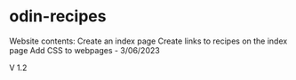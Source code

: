 # odin-recipes

Website contents:
Create an index page
Create links to recipes on the index page
Add CSS to webpages - 3/06/2023

V 1.2


